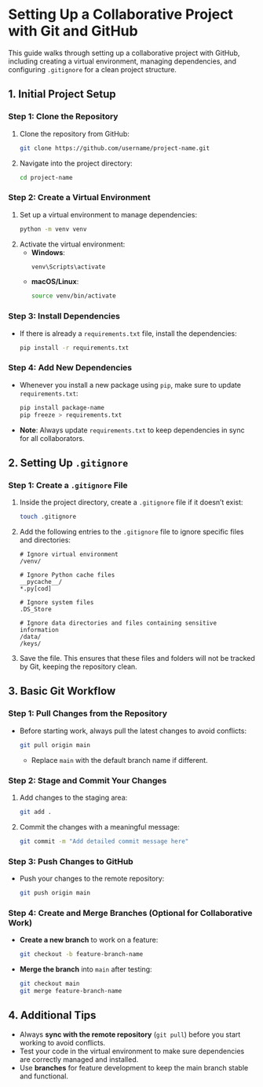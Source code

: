 # Setting Up a Collaborative Project with Git and GitHub

This guide walks through setting up a collaborative project with GitHub, including creating a virtual environment, managing dependencies, and configuring `.gitignore` for a clean project structure.

## 1. Initial Project Setup

### Step 1: Clone the Repository

1. Clone the repository from GitHub:
   ```bash
   git clone https://github.com/username/project-name.git
   ```
2. Navigate into the project directory:
   ```bash
   cd project-name
   ```

### Step 2: Create a Virtual Environment

1. Set up a virtual environment to manage dependencies:
   ```bash
   python -m venv venv
   ```
2. Activate the virtual environment:
   - **Windows**:
     ```bash
     venv\Scripts\activate
     ```
   - **macOS/Linux**:
     ```bash
     source venv/bin/activate
     ```

### Step 3: Install Dependencies

- If there is already a `requirements.txt` file, install the dependencies:
   ```bash
   pip install -r requirements.txt
   ```

### Step 4: Add New Dependencies

- Whenever you install a new package using `pip`, make sure to update `requirements.txt`:
   ```bash
   pip install package-name
   pip freeze > requirements.txt
   ```
- **Note**: Always update `requirements.txt` to keep dependencies in sync for all collaborators.

## 2. Setting Up `.gitignore`

### Step 1: Create a `.gitignore` File

1. Inside the project directory, create a `.gitignore` file if it doesn’t exist:
   ```bash
   touch .gitignore
   ```

2. Add the following entries to the `.gitignore` file to ignore specific files and directories:
   ```
   # Ignore virtual environment
   /venv/

   # Ignore Python cache files
   __pycache__/
   *.py[cod]

   # Ignore system files
   .DS_Store

   # Ignore data directories and files containing sensitive information
   /data/
   /keys/
   ```

3. Save the file. This ensures that these files and folders will not be tracked by Git, keeping the repository clean.

## 3. Basic Git Workflow

### Step 1: Pull Changes from the Repository

- Before starting work, always pull the latest changes to avoid conflicts:
   ```bash
   git pull origin main
   ```
   - Replace `main` with the default branch name if different.

### Step 2: Stage and Commit Your Changes

1. Add changes to the staging area:
   ```bash
   git add .
   ```
2. Commit the changes with a meaningful message:
   ```bash
   git commit -m "Add detailed commit message here"
   ```

### Step 3: Push Changes to GitHub

- Push your changes to the remote repository:
   ```bash
   git push origin main
   ```

### Step 4: Create and Merge Branches (Optional for Collaborative Work)

- **Create a new branch** to work on a feature:
   ```bash
   git checkout -b feature-branch-name
   ```
- **Merge the branch** into `main` after testing:
   ```bash
   git checkout main
   git merge feature-branch-name
   ```

## 4. Additional Tips

- Always **sync with the remote repository** (`git pull`) before you start working to avoid conflicts.
- Test your code in the virtual environment to make sure dependencies are correctly managed and installed.
- Use **branches** for feature development to keep the main branch stable and functional.
